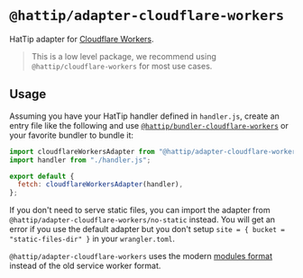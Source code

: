# `@hattip/adapter-cloudflare-workers`

HatTip adapter for [Cloudflare Workers](https://workers.cloudflare.com).

> This is a low level package, we recommend using `@hattip/cloudflare-workers` for most use cases.

## Usage

Assuming you have your HatTip handler defined in `handler.js`, create an entry file like the following and use [`@hattip/bundler-cloudflare-workers`](../bundler-cloudflare-workers) or your favorite bundler to bundle it:

```js
import cloudflareWorkersAdapter from "@hattip/adapter-cloudflare-workers";
import handler from "./handler.js";

export default {
  fetch: cloudflareWorkersAdapter(handler),
};
```

If you don't need to serve static files, you can import the adapter from `@hattip/adapter-cloudflare-workers/no-static` instead. You will get an error if you use the default adapter but you don't setup `site = { bucket = "static-files-dir" }` in your `wrangler.toml`.

`@hattip/adapter-cloudflare-workers` uses the modern [modules format](https://blog.cloudflare.com/workers-javascript-modules) instead of the old service worker format.
